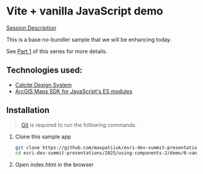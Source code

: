 # Vite + vanilla JavaScript demo

[Session Description](../..)

This is a base no-bundler sample that we will be enhancing today.

See
[Part 1](https://devtechsummit2025.esri.com/flow/esri/25epcdev/deveventportal/page/detailed-agenda/session/1730689428965001R0ur)
of this series for more details.

## Technologies used:

- [Calcite Design System](https://developers.arcgis.com/calcite-design-system/)
- [ArcGIS Maps SDK for JavaScript's ES modules](https://developers.arcgis.com/javascript/latest/)

## Installation

> [Git](https://git-scm.com/downloads) is required to run the following
> commands.

1. Clone this sample app

   ```sh
   git clone https://github.com/maxpatiiuk/esri-dev-summit-presentations esri-dev-summit-presentations
   cd esri-dev-summit-presentations/2025/using-components-2/demo/0-vanilla
   ```

2. Open index.html in the browser

